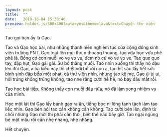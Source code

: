 ```yaml
---
layout: post
title:  ""
date:   2018-10-04 15:39:40
preview: holder.js/300x300?auto=yes&theme=lava&text=Chuyện thư viện
---
```

Tao gọi bạn ấy là Gạo.

Tao và Gạo học bài, như những thanh niên nghiêm túc của cộng đồng sinh viên trường PNT. Gạo toát lên mùi thơm thoang thoảng, tao vừa học vừa phê phê là. Bỗng có con muỗi vo ve vo ve, đcm nó cứ vo ve vo ve. Tao quơ quơ tay, đập hụt, Gạo gãi gãi. Sư bố thằng muỗi. Tao nhìn xuống thì thấy nó đậu lên đùi Gạo, a ha kiểu này thì chết với bố rồi con ạ, tao hít sâu lấy hết sức bình sinh đập bốp một phát, cả thư viện nhìn, nhưng tao kệ mẹ, Gạo úi ùi ui, hỏi trúng không trúng không, tao nhe răng cười hề hề, nó bay đâu mất rồi.

Tao học bài tiếp. Không thấy con muỗi đâu nữa, nó đã làm xong nhiệm vụ của mình.

Học một lát thì Gạo lấy bánh gạo ra ăn, tiếng bọc ni lông tanh tách làm tao liếc nhìn. Gạo bèn hỏi tao cắn không cắn không. Tao cười bẽn lẽn, định từ chối nhưng Gạo mời thì phải cắn thôi, biết thế nào bây giờ. Tao ngại ngùng bẻ một mẩu rồi cắn nhẹ nhàng, nhẹ nhàng.

Hết chuyện.
